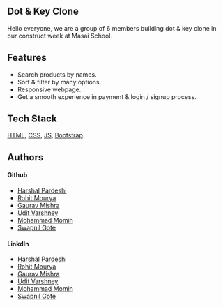 ## Dot & Key Clone
Hello everyone, we are a group of 6 members building dot & key clone in our construct week at Masai School.

## Features

- Search products by names.
- Sort & filter by many options.
- Responsive webpage.
- Get a smooth experience in payment & login / signup process.

## Tech Stack

[HTML](https://developer.mozilla.org/en-US/docs/Web/HTML),
[CSS](https://developer.mozilla.org/en-US/docs/Web/CSS),
[JS](https://developer.mozilla.org/en-US/docs/Web/JavaScript),
[Bootstrap](https://developer.mozilla.org/en-US/docs/Glossary/Bootstrap).

## Authors

#### Github

- [Harshal Pardeshi](https://github.com/Hashal890)
- [Rohit Mourya](https://github.com/MrRohitMI)
- [Gaurav Mishra](https://github.com/GauravMishra28)
- [Udit Varshney](https://github.com/Uditshetty)
- [Mohammad Momin](https://github.com/Momin-Mohammad)
- [Swapnil Gote](https://github.com/Swwapnil123)


#### LinkdIn

- [Harshal Pardeshi](https://www.linkedin.com/in/harshalpardeshi/)
- [Rohit Mourya]()
- [Gaurav Mishra]()
- [Udit Varshney](https://www.linkedin.com/in/udit-varshney-ba678121b/)
- [Mohammad Momin](https://www.linkedin.com/in/momin-mohammad-102304171/)
- [Swapnil Gote]()
